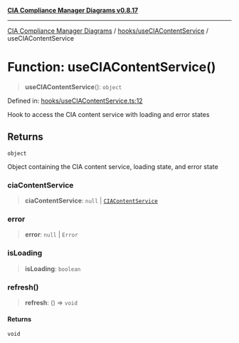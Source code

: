 [**CIA Compliance Manager Diagrams v0.8.17**](../../../README.md)

***

[CIA Compliance Manager Diagrams](../../../modules.md) / [hooks/useCIAContentService](../README.md) / useCIAContentService

# Function: useCIAContentService()

> **useCIAContentService**(): `object`

Defined in: [hooks/useCIAContentService.ts:12](https://github.com/Hack23/cia-compliance-manager/blob/6a2219920f4c187f7eafa3e355e36b35c9c19248/src/hooks/useCIAContentService.ts#L12)

Hook to access the CIA content service with loading and error states

## Returns

`object`

Object containing the CIA content service, loading state, and error state

### ciaContentService

> **ciaContentService**: `null` \| [`CIAContentService`](../../../services/ciaContentService/classes/CIAContentService.md)

### error

> **error**: `null` \| `Error`

### isLoading

> **isLoading**: `boolean`

### refresh()

> **refresh**: () => `void`

#### Returns

`void`
